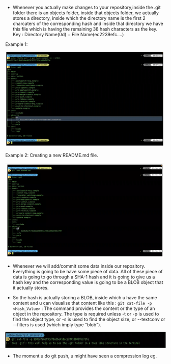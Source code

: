 - Whenever you actually make changes to your repository,inside the .git folder there is an objects folder, inside that objects folder, we actually stores a directory, inside which the directory name is the first 2 charcaters of the corresponding hash and inside that directory we have this file which is having the remaining 38 hash characters as the key.
Key : Directory Name(0d) + File Name(ec2239efc....)

Example 1:

<img src="Screenshot1.png"  width="500" height="300">

Example 2: Creating a new README.md file.

<img src="Screenshot2.png"  width="500" height="300">


- Whenever we will add/commit some data inside our repository. Everything is going to be have some piece of data. All of these piece of data is going to go through a SHA-1 hash and it is going to give us a hash key and the corresponding value is going to be a BLOB object that it actually stores. 

- So the hash is actually storing a BLOB, inside which u have the same content and u can visualise that content like this :
`git cat-file -p <Hash_Value>` : The command provides the content or the type of an object in the repository. The type is required unless -t or -p is used to find the object type, or -s is used to find the object size, or --textconv or --filters is used (which imply type "blob").

<img src="Screenshot3.png"  width="800" height="50">

- The moment u do git push, u might have seen a compression log eg.